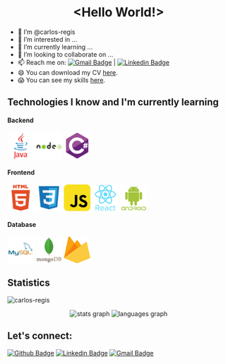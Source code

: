 <p align="center">
  <h1 align="center">&lt;Hello World!&gt;</h1>
</p>

- 👋 I’m @carlos-regis
- 👀 I’m interested in ...
- 🌱 I’m currently learning ...
- 💞️ I’m looking to collaborate on ...
- 📫 Reach me on: [![Gmail Badge](https://img.shields.io/badge/-Gmail-c14438?style=flat-square&logo=Gmail&logoColor=white&link=mailto:cr@carlosregis.com)](mailto:cr@carlosregis.com) | [![Linkedin Badge](https://img.shields.io/badge/-LinkedIn-blue?style=flat-square&logo=Linkedin&logoColor=white&link=https://www.linkedin.com/in/carlos-regis/)](https://www.linkedin.com/in/carlos-regis/)
- 😄 You can download my CV [here](https://github.com/carlos-regis/carlos-regis/blob/master/CV_Carlos_Regis.pdf "here").
- 😱 You can see my skills [here](https://github.com/carlos-regis/carlos-regis/blob/master/technical_skills.md "here").

## Technologies I know and I'm currently learning
#### Backend
<p align="left">
<img src="https://github.com/carlos-regis/carlos-regis/blob/master/icons/java-original.svg" alt="java" width="60" height="60"/>
<img src="https://github.com/carlos-regis/carlos-regis/blob/master/icons/nodejs-original-wordmark.svg" alt="nodejs" width="60" height="60"/>
<img src="https://github.com/carlos-regis/carlos-regis/blob/master/icons/csharp-original.svg" alt="csharp" width="60" height="60"/>
</p>

#### Frontend
<p align="left">
<img src="https://github.com/carlos-regis/carlos-regis/blob/master/icons/html5-original-wordmark.svg" alt="html5" width="60" height="60"/>
<img src="https://github.com/carlos-regis/carlos-regis/blob/master/icons/css3-original-wordmark.svg" alt="css3" width="60" height="60"/>
<img src="https://github.com/carlos-regis/carlos-regis/blob/master/icons/javascript-original.svg" alt="javascript" width="60" height="60"/>
<img src="https://github.com/carlos-regis/carlos-regis/blob/master/icons/react-original-wordmark.svg" alt="react" width="60" height="60"/>
<img src="https://github.com/carlos-regis/carlos-regis/blob/master/icons/android-original-wordmark.svg" alt="android" width="60" height="60"/>
</p>

#### Database
<p align="left">
<img src="https://github.com/carlos-regis/carlos-regis/blob/master/icons/mysql-original.svg" alt="mysql" width="60" height="60"/>
<img src="https://github.com/carlos-regis/carlos-regis/blob/master/icons/mongodb-original-wordmark.svg" alt="mongodb" width="60" height="60"/>
<img src="https://github.com/carlos-regis/carlos-regis/blob/master/icons/firebase-original.svg" alt="firebase" width="60" height="60"/>
</p>

## Statistics
<p align="left"> <img src="https://komarev.com/ghpvc/?username=carlos-regis" alt="carlos-regis" /></p>
<div align="center">
  <img src="https://github-readme-stats.vercel.app/api?hide_title=false&hide_rank=false&show_icons=true&include_all_commits=true&count_private=true&disable_animations=false&theme=dracula&locale=en&hide_border=false&username=carlos-regis" height="150" alt="stats graph" />
  <img src="https://github-readme-stats.vercel.app/api/top-langs?locale=en&hide_title=false&layout=compact&card_width=320&langs_count=5&theme=dracula&hide_border=false&username=carlos-regis" height="150" alt="languages graph" />
</div>

## Let's connect:
[![Github Badge](https://img.shields.io/badge/-Github-000?style=flat-square&logo=Github&logoColor=white&link=https://github.com/carlos-regis)](https://github.com/carlos-regis)
[![Linkedin Badge](https://img.shields.io/badge/-LinkedIn-blue?style=flat-square&logo=Linkedin&logoColor=white&link=https://www.linkedin.com/in/carlos-regis/)](https://www.linkedin.com/in/carlos-regis/)
[![Gmail Badge](https://img.shields.io/badge/-Gmail-c14438?style=flat-square&logo=Gmail&logoColor=white&link=mailto:cr@carlosregis.com)](mailto:cr@carlosregis.com)
